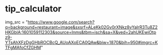 # tip_calculator
img_src = "https://www.google.com/search?q=background+restaurant+image&sxsrf=ALeKk02Gv0rXNkz8vYalrR3Tu8Z2HKGblA:1601059112303&source=lnms&tbm=isch&sa=X&ved=2ahUKEwiOtpz9-YTsAhXFzDgGHbROCBcQ_AUoAXoECA0QAw&biw=1870&bih=950#imgrc=KTFgMAfoCfZGHM"
